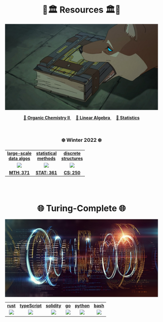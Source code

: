 <h1 align="center">🌲🏛️ Resources 🏛️🌲</h1>
<p align="center">
<kbd>
  <img width="512" src=".assets/images/prior.jpg">
</kbd>

<tr>
    <td>
      <p align="center">
        <a href="http://raw.githubusercontent.com/nosvagor/notes/master/.assets/prior/o-chem-II.pdf">📓 <strong>Organic Chemistry II</strong>
        </a>
        &nbsp;
        &nbsp;
        <a href="http://raw.githubusercontent.com/nosvagor/notes/master/.assets/prior/linear-algebra.pdf"> 📓 <strong>Linear Algebra</strong>
        </a>
        &nbsp;
        &nbsp;
        <a href="http://raw.githubusercontent.com/nosvagor/notes/master/.assets/prior/statistics.pdf">📓 <strong>Statistics</strong>
        </a>
      </p>
    </td>
  </tr>
</p>

<br>

<h3 align="center">❄️  Winter 2022 ❄️</h3>
<table align="center">
  <tr>
    <td align="center"><strong><a href="python/mth-371/">large-scale<br>data algos</a></strong></td>
    <td align="center"><strong><a href="python/stat-361/">statistical <br> methods</a></strong></td>
    <td align="center"><strong><a href="python/cs-250/">discrete <br> structures</a></strong></td>
  </tr>
  <tr>
    <td align="center"><a href="python/mth-371/"><img src=".assets/images/applied.ico"></a></td>
    <td align="center"><a href="python/stat-361/"><img src=".assets/images/stat.ico"></a></td>
    <td align="center"><a href="python/cs-250/"><img src=".assets/images/discrete.ico"></a></td>
  </tr>
  <tr>
    <td align="center"><strong><a href="python/mth-371/">MTH: 371</a></strong></td>
    <td align="center"><strong><a href="python/stat-361/">STAT: 361</a></strong></td>
    <td align="center"><strong><a href="python/cs-250/">CS: 250</a></strong></td>
  </tr>
</table>

<br>
<br>

<h1 align="center">🌐 Turing-Complete 🌐</h1>

<p align="center">
<kbd>
  <img width="512" src=".assets/images/code.jpg">
</kbd>
</p>

<table align="center">
  <tr>
    <td align="center"><strong><a href="rust/">rust</a></strong></td>
    <td align="center"><strong><a href="ts/">typeScript</a></strong></td>
    <td align="center"><strong><a href="solidity/">solidity</a></strong></td>
    <td align="center"><strong><a href="go/">go</a></strong></td>
    <td align="center"><strong><a href="python/">python</a></strong></td>
    <td align="center"><strong><a href="bash/">bash</a></strong></td>
  </tr>
  <tr>
    <td align="center"><a href="rust/"><img src=".assets/images/rust.ico"></a></td>
    <td align="center"><a href="ts/"><img src=".assets/images/ts.ico"></a></td>
    <td align="center"><a href="solidity/"><img src=".assets/images/solidity.ico"></a></td>
    <td align="center"><a href="go/"><img src=".assets/images/go.ico"></a></td>
    <td align="center"><a href="python/"><img src=".assets/images/python.ico"></a></td>
    <td align="center"><a href="bash/"><img src=".assets/images/bash.ico"></a></td>
  </tr>
</table>
